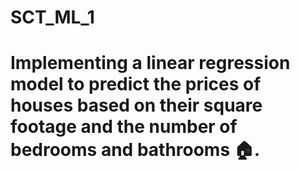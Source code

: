 # SCT_ML_1
# Implementing a linear regression model to predict the prices of houses based on their square footage and the number of bedrooms and bathrooms 🏠.
